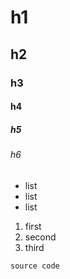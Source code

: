 # h1
## h2
### h3
#### h4
##### h5
###### h6

* list
* list
* list

1. first
2. second
3. third

`source code`
